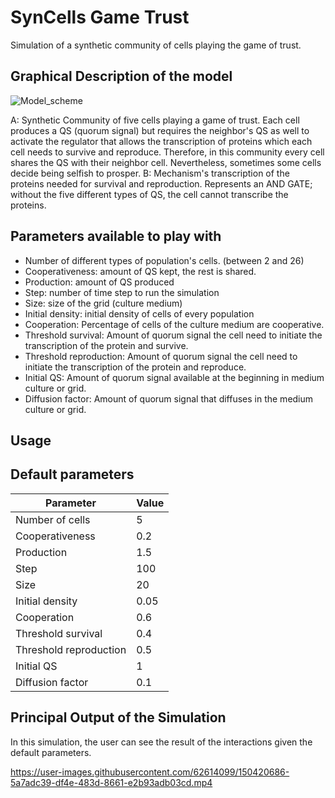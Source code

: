 # SynCells Game Trust
Simulation of a synthetic community of cells playing the game of trust. 

## Graphical Description of the model
![Model_scheme](https://user-images.githubusercontent.com/62614099/150428970-bf17a4b1-db3a-4108-8489-32478c4766ed.png)

A: Synthetic Community of five cells playing a game of trust. Each cell produces a QS (quorum signal) but requires the neighbor's QS as well to activate the regulator that allows the transcription of proteins which each cell needs to survive and reproduce. Therefore, in this community every cell shares the QS with their neighbor cell. Nevertheless, sometimes some cells decide being selfish to prosper. B: Mechanism's transcription of the proteins needed for survival and reproduction. Represents an AND GATE; without the five different types of QS, the cell cannot transcribe the proteins.

## Parameters available to play with

* Number of different types of population's cells. (between 2 and 26) 
* Cooperativeness: amount of QS kept, the rest is shared.
* Production: amount of QS produced 
* Step: number of time step to run the simulation
* Size: size of the grid (culture medium)
* Initial density: initial density of cells of every population 
* Cooperation: Percentage of cells of the culture medium are cooperative.
* Threshold survival: Amount of quorum signal the cell need to initiate the transcription of the protein and survive. 
* Threshold reproduction:  Amount of quorum signal the cell need to initiate the transcription of the protein and reproduce. 
* Initial QS: Amount of quorum signal available at the beginning in medium culture or grid.
* Diffusion factor: Amount of quorum signal that diffuses in the medium culture or grid.

## Usage




## Default parameters

| Parameter              | Value |
|------------------------|-------|
| Number of cells        | 5     |
| Cooperativeness        | 0.2   |
| Production             | 1.5   |
| Step                   | 100   |
| Size                   | 20    |
| Initial density        | 0.05  |
| Cooperation            | 0.6   |
| Threshold survival     | 0.4   |
| Threshold reproduction | 0.5   |
| Initial QS             | 1     |
| Diffusion factor       | 0.1   |

## Principal Output of the Simulation

In this simulation, the user can see the result of the interactions given the default parameters.

https://user-images.githubusercontent.com/62614099/150420686-5a7adc39-df4e-483d-8661-e2b93adb03cd.mp4

